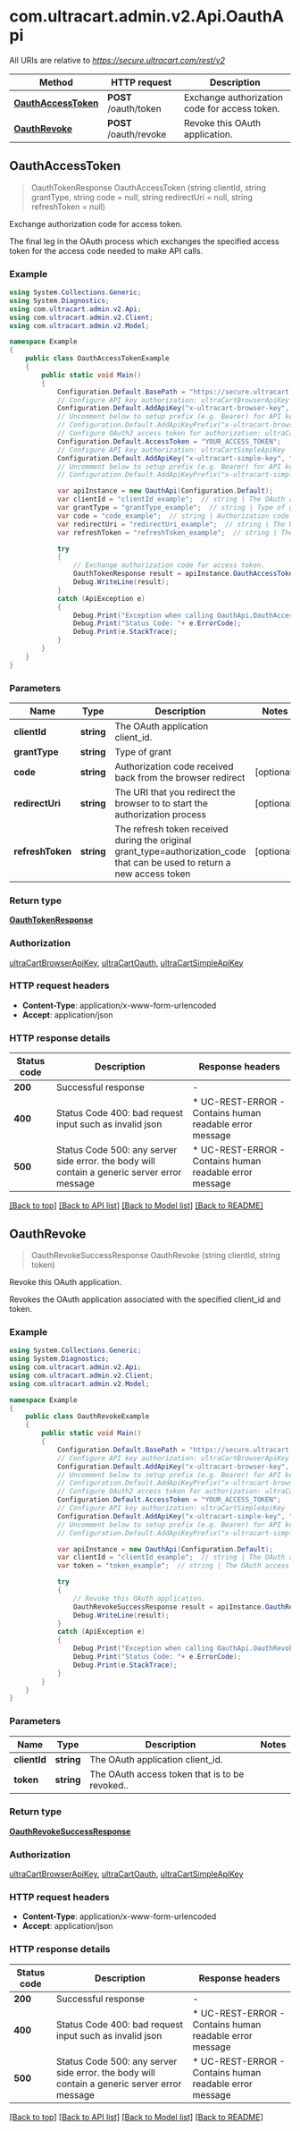 # com.ultracart.admin.v2.Api.OauthApi

All URIs are relative to *https://secure.ultracart.com/rest/v2*

Method | HTTP request | Description
------------- | ------------- | -------------
[**OauthAccessToken**](OauthApi.md#oauthaccesstoken) | **POST** /oauth/token | Exchange authorization code for access token.
[**OauthRevoke**](OauthApi.md#oauthrevoke) | **POST** /oauth/revoke | Revoke this OAuth application.



## OauthAccessToken

> OauthTokenResponse OauthAccessToken (string clientId, string grantType, string code = null, string redirectUri = null, string refreshToken = null)

Exchange authorization code for access token.

The final leg in the OAuth process which exchanges the specified access token for the access code needed to make API calls. 

### Example

```csharp
using System.Collections.Generic;
using System.Diagnostics;
using com.ultracart.admin.v2.Api;
using com.ultracart.admin.v2.Client;
using com.ultracart.admin.v2.Model;

namespace Example
{
    public class OauthAccessTokenExample
    {
        public static void Main()
        {
            Configuration.Default.BasePath = "https://secure.ultracart.com/rest/v2";
            // Configure API key authorization: ultraCartBrowserApiKey
            Configuration.Default.AddApiKey("x-ultracart-browser-key", "YOUR_API_KEY");
            // Uncomment below to setup prefix (e.g. Bearer) for API key, if needed
            // Configuration.Default.AddApiKeyPrefix("x-ultracart-browser-key", "Bearer");
            // Configure OAuth2 access token for authorization: ultraCartOauth
            Configuration.Default.AccessToken = "YOUR_ACCESS_TOKEN";
            // Configure API key authorization: ultraCartSimpleApiKey
            Configuration.Default.AddApiKey("x-ultracart-simple-key", "YOUR_API_KEY");
            // Uncomment below to setup prefix (e.g. Bearer) for API key, if needed
            // Configuration.Default.AddApiKeyPrefix("x-ultracart-simple-key", "Bearer");

            var apiInstance = new OauthApi(Configuration.Default);
            var clientId = "clientId_example";  // string | The OAuth application client_id.
            var grantType = "grantType_example";  // string | Type of grant
            var code = "code_example";  // string | Authorization code received back from the browser redirect (optional) 
            var redirectUri = "redirectUri_example";  // string | The URI that you redirect the browser to to start the authorization process (optional) 
            var refreshToken = "refreshToken_example";  // string | The refresh token received during the original grant_type=authorization_code that can be used to return a new access token (optional) 

            try
            {
                // Exchange authorization code for access token.
                OauthTokenResponse result = apiInstance.OauthAccessToken(clientId, grantType, code, redirectUri, refreshToken);
                Debug.WriteLine(result);
            }
            catch (ApiException e)
            {
                Debug.Print("Exception when calling OauthApi.OauthAccessToken: " + e.Message );
                Debug.Print("Status Code: "+ e.ErrorCode);
                Debug.Print(e.StackTrace);
            }
        }
    }
}
```

### Parameters


Name | Type | Description  | Notes
------------- | ------------- | ------------- | -------------
 **clientId** | **string**| The OAuth application client_id. | 
 **grantType** | **string**| Type of grant | 
 **code** | **string**| Authorization code received back from the browser redirect | [optional] 
 **redirectUri** | **string**| The URI that you redirect the browser to to start the authorization process | [optional] 
 **refreshToken** | **string**| The refresh token received during the original grant_type&#x3D;authorization_code that can be used to return a new access token | [optional] 

### Return type

[**OauthTokenResponse**](OauthTokenResponse.md)

### Authorization

[ultraCartBrowserApiKey](../README.md#ultraCartBrowserApiKey), [ultraCartOauth](../README.md#ultraCartOauth), [ultraCartSimpleApiKey](../README.md#ultraCartSimpleApiKey)

### HTTP request headers

- **Content-Type**: application/x-www-form-urlencoded
- **Accept**: application/json


### HTTP response details
| Status code | Description | Response headers |
|-------------|-------------|------------------|
| **200** | Successful response |  -  |
| **400** | Status Code 400: bad request input such as invalid json |  * UC-REST-ERROR - Contains human readable error message <br>  |
| **500** | Status Code 500: any server side error.  the body will contain a generic server error message |  * UC-REST-ERROR - Contains human readable error message <br>  |

[[Back to top]](#)
[[Back to API list]](../README.md#documentation-for-api-endpoints)
[[Back to Model list]](../README.md#documentation-for-models)
[[Back to README]](../README.md)


## OauthRevoke

> OauthRevokeSuccessResponse OauthRevoke (string clientId, string token)

Revoke this OAuth application.

Revokes the OAuth application associated with the specified client_id and token. 

### Example

```csharp
using System.Collections.Generic;
using System.Diagnostics;
using com.ultracart.admin.v2.Api;
using com.ultracart.admin.v2.Client;
using com.ultracart.admin.v2.Model;

namespace Example
{
    public class OauthRevokeExample
    {
        public static void Main()
        {
            Configuration.Default.BasePath = "https://secure.ultracart.com/rest/v2";
            // Configure API key authorization: ultraCartBrowserApiKey
            Configuration.Default.AddApiKey("x-ultracart-browser-key", "YOUR_API_KEY");
            // Uncomment below to setup prefix (e.g. Bearer) for API key, if needed
            // Configuration.Default.AddApiKeyPrefix("x-ultracart-browser-key", "Bearer");
            // Configure OAuth2 access token for authorization: ultraCartOauth
            Configuration.Default.AccessToken = "YOUR_ACCESS_TOKEN";
            // Configure API key authorization: ultraCartSimpleApiKey
            Configuration.Default.AddApiKey("x-ultracart-simple-key", "YOUR_API_KEY");
            // Uncomment below to setup prefix (e.g. Bearer) for API key, if needed
            // Configuration.Default.AddApiKeyPrefix("x-ultracart-simple-key", "Bearer");

            var apiInstance = new OauthApi(Configuration.Default);
            var clientId = "clientId_example";  // string | The OAuth application client_id.
            var token = "token_example";  // string | The OAuth access token that is to be revoked..

            try
            {
                // Revoke this OAuth application.
                OauthRevokeSuccessResponse result = apiInstance.OauthRevoke(clientId, token);
                Debug.WriteLine(result);
            }
            catch (ApiException e)
            {
                Debug.Print("Exception when calling OauthApi.OauthRevoke: " + e.Message );
                Debug.Print("Status Code: "+ e.ErrorCode);
                Debug.Print(e.StackTrace);
            }
        }
    }
}
```

### Parameters


Name | Type | Description  | Notes
------------- | ------------- | ------------- | -------------
 **clientId** | **string**| The OAuth application client_id. | 
 **token** | **string**| The OAuth access token that is to be revoked.. | 

### Return type

[**OauthRevokeSuccessResponse**](OauthRevokeSuccessResponse.md)

### Authorization

[ultraCartBrowserApiKey](../README.md#ultraCartBrowserApiKey), [ultraCartOauth](../README.md#ultraCartOauth), [ultraCartSimpleApiKey](../README.md#ultraCartSimpleApiKey)

### HTTP request headers

- **Content-Type**: application/x-www-form-urlencoded
- **Accept**: application/json


### HTTP response details
| Status code | Description | Response headers |
|-------------|-------------|------------------|
| **200** | Successful response |  -  |
| **400** | Status Code 400: bad request input such as invalid json |  * UC-REST-ERROR - Contains human readable error message <br>  |
| **500** | Status Code 500: any server side error.  the body will contain a generic server error message |  * UC-REST-ERROR - Contains human readable error message <br>  |

[[Back to top]](#)
[[Back to API list]](../README.md#documentation-for-api-endpoints)
[[Back to Model list]](../README.md#documentation-for-models)
[[Back to README]](../README.md)

